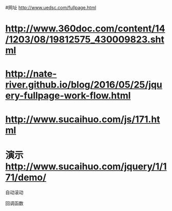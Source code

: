  #网址  http://www.uedsc.com/fullpage.html
 #      http://www.360doc.com/content/14/1203/08/19812575_430009823.shtml
 #      http://nate-river.github.io/blog/2016/05/25/jquery-fullpage-work-flow.html
 #      http://www.sucaihuo.com/js/171.html
 # 演示 http://www.sucaihuo.com/jquery/1/171/demo/


<!-- 
 $(function(){
    $('#sucaihuo').fullpage({
        sectionsColor : ['#1bbc9b', '#4BBFC3', '#7BAABE', '#f90']
    });

    $(window).resize(function(){
        autoScrolling();
    });

    function autoScrolling(){
        var $ww = $(window).width();
        if($ww < 1024){
            $.fn.fullpage.setAutoScrolling(false);
        } else {
            $.fn.fullpage.setAutoScrolling(true);
        }
    }

    autoScrolling();
}); -->

自动滚动
<!-- 
$(function(){
    $('#sucaihuo').fullpage({
        sectionsColor : ['#1bbc9b', '#4BBFC3', '#7BAABE', '#f90'],
        loopBottom: true
    });

    setInterval(function(){
        $.fn.fullpage.moveSlideRight();
    }, 3000);
}); -->



<!-- <ul id="menu">
	<li data-menuanchor="page1" class="active"><a href="#page1">第一屏</a></li>
	<li data-menuanchor="page2"><a href="#page2">第二屏</a></li>
	<li data-menuanchor="page3"><a href="#page3">第三屏</a></li>
	<li data-menuanchor="page4"><a href="#page4">第四屏</a></li>
</ul>



$(function(){
	$('#sucaihuo').fullpage({
		sectionsColor: ['#1bbc9b', '#4BBFC3', '#7BAABE', '#f90'],
		anchors: ['page1', 'page2', 'page3', 'page4'],
		menu: '#menu'
	});
});
</script> -->
回调函数
<!-- $(function(){
	$('#sucaihuo').fullpage({
		sectionsColor: ['#1bbc9b', '#4BBFC3', '#7BAABE', '#f90'],
		afterLoad: function(anchorLink, index){
			if(index == 2){
				$('.section2').find('p').delay(500).animate({
					left: '0'
				}, 1500, 'easeOutExpo');
			}
			if(index == 3){
				$('.section3').find('p').delay(500).animate({
					bottom: '0'
				}, 1500, 'easeOutExpo');
			}
			if(index == 4){
				$('.section4').find('p').fadeIn(2000);
			}
		},
		onLeave: function(index, direction){
			if(index == '2'){
				$('.section2').find('p').delay(500).animate({
					left: '-120%'
				}, 1500, 'easeOutExpo');
			}
			if(index == '3'){
				$('.section3').find('p').delay(500).animate({
					bottom: '-120%'
				}, 1500, 'easeOutExpo');
			}
			if(index == '4'){
				$('.section4').find('p').fadeOut(2000);
			}
		}
	});
}); -->